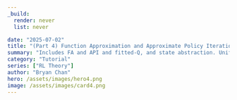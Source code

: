 ```yaml
---
_build:
  render: never
  list: never

date: "2025-07-02"
title: "(Part 4) Function Approximation and Approximate Policy Iteration" 
summary: "Includes FA and API and fitted-Q, and state abstraction. Unify under 'value-approximation' module; compare linear versus non-linear"
category: "Tutorial"
series: ["RL Theory"]
author: "Bryan Chan"
hero: /assets/images/hero4.png
image: /assets/images/card4.png
---
```



